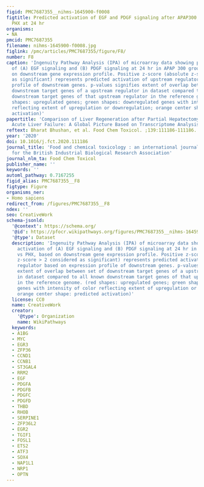 ```yaml
---
figid: PMC7687355__nihms-1645900-f0008
figtitle: Predicted activation of EGF and PDGF signaling after APAP300 compared to
  PHX at 24 hr
organisms:
- NA
pmcid: PMC7687355
filename: nihms-1645900-f0008.jpg
figlink: /pmc/articles/PMC7687355/figure/F8/
number: F8
caption: 'Ingenuity Pathway Analysis (IPA) of microarray data showing predicted activation
  of (A) EGF signaling and (B) PDGF signaling at 24 hr in APAP 300 group vs PHX, based
  on downstream gene expression profile. Positive z-score (absolute z-score > 2 considered
  as significant) represents predicted activation of upstream regulator based on expression
  profile of downstream genes. p-values signifies extent of overlap between set of
  downstream target genes of a upstream regulator in dataset compared to all known
  downstream target genes of that upstream regulator in the reference genome. (red
  shapes: upregulated genes; green shapes: downregulated genes with intensity of color
  reflecting extent of upregulation or downregulation; orange center shape: predicted
  activation)'
papertitle: 'Comparison of Liver Regeneration after Partial Hepatectomy and Acetaminophen-induced
  Acute Liver Failure: A Global Picture Based on Transcriptome Analysis.'
reftext: Bharat Bhushan, et al. Food Chem Toxicol. ;139:111186-111186.
year: '2020'
doi: 10.1016/j.fct.2020.111186
journal_title: 'Food and chemical toxicology : an international journal published
  for the British Industrial Biological Research Association'
journal_nlm_ta: Food Chem Toxicol
publisher_name: ''
keywords: ''
automl_pathway: 0.7167255
figid_alias: PMC7687355__F8
figtype: Figure
organisms_ner:
- Homo sapiens
redirect_from: /figures/PMC7687355__F8
ndex: ''
seo: CreativeWork
schema-jsonld:
  '@context': https://schema.org/
  '@id': https://pfocr.wikipathways.org/figures/PMC7687355__nihms-1645900-f0008.html
  '@type': Dataset
  description: 'Ingenuity Pathway Analysis (IPA) of microarray data showing predicted
    activation of (A) EGF signaling and (B) PDGF signaling at 24 hr in APAP 300 group
    vs PHX, based on downstream gene expression profile. Positive z-score (absolute
    z-score > 2 considered as significant) represents predicted activation of upstream
    regulator based on expression profile of downstream genes. p-values signifies
    extent of overlap between set of downstream target genes of a upstream regulator
    in dataset compared to all known downstream target genes of that upstream regulator
    in the reference genome. (red shapes: upregulated genes; green shapes: downregulated
    genes with intensity of color reflecting extent of upregulation or downregulation;
    orange center shape: predicted activation)'
  license: CC0
  name: CreativeWork
  creator:
    '@type': Organization
    name: WikiPathways
  keywords:
  - A1BG
  - MYC
  - EGR3
  - ZFP36
  - CCND1
  - CCNB1
  - ST3GAL4
  - RRM2
  - EGF
  - PDGFA
  - PDGFB
  - PDGFC
  - PDGFD
  - THBD
  - RHOB
  - SERPINE1
  - ZFP36L2
  - EGR2
  - TGIF1
  - FOSL1
  - ETS2
  - ATF3
  - SOX4
  - NAP1L1
  - NRP1
  - OPTN
---
```

